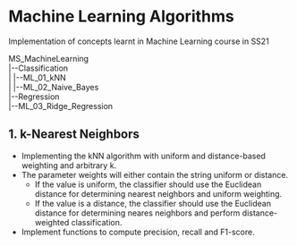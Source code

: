 # Machine Learning Algorithms
Implementation of concepts learnt in Machine Learning course in SS21

MS_MachineLearning  
|--Classification  
|    |--ML_01_kNN  
|    |--ML_02_Naive_Bayes  
|--Regression  
     |--ML_03_Ridge_Regression  

## 1. k-Nearest Neighbors
* Implementing the kNN algorithm with uniform and distance-based weighting and arbitrary k.
* The parameter weights will either contain the string uniform or distance.
    * If the value is uniform, the classifier should use the Euclidean distance for determining nearest neighbors and uniform weighting.
    * If the value is a distance, the classifier should use the Euclidean distance for determining neares neighbors and perform distance-weighted classification.
* Implement functions to compute precision, recall and F1-score.
